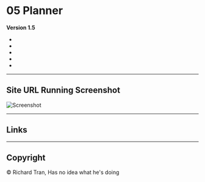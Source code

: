 # 05 Planner

**Version 1.5**

* 
* 
* 
* 
* 

---

## Site URL Running Screenshot ##
![Screenshot](/Develop/Screenshot.JPG?raw=true "Screenshot")

---

## Links ##

---

## Copyright ##

© Richard Tran, Has no idea what he's doing